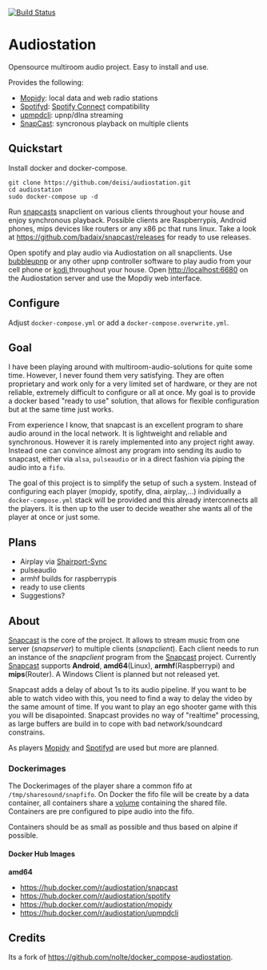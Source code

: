 [![Build Status](https://travis-ci.org/deisi/audiostation.svg?branch=master)](https://travis-ci.org/deisi/audiostation)

# Audiostation

Opensource multiroom audio project. Easy to install and use.

Provides the following:
- [Mopidy](https://www.mopidy.com/): local data and web radio stations
- [Spotifyd](https://github.com/Spotifyd/spotifyd): [Spotify
Connect](https://www.spotify.com/de/connect/) compatibility
- [upmpdcli](https://www.lesbonscomptes.com/upmpdcli/): upnp/dlna streaming
- [SnapCast](https://github.com/badaix/snapcast): syncronous playback on multiple clients

## Quickstart
Install docker and docker-compose.
```
git clone https://github.com/deisi/audiostation.git
cd audiostation
sudo docker-compose up -d
```

Run [snapcasts](https://github.com/badaix/snapcast) snapclient on various
clients throughout your house and enjoy synchronous playback. Possible clients
are Raspberrypis, Android phones, mips devices like routers or any x86 pc that
runs linux. Take a look at https://github.com/badaix/snapcast/releases for ready
to use releases.

Open spotify and play audio via Audiostation on all snapclients. Use
[bubbleupnp](https://play.google.com/store/apps/details?id=com.bubblesoft.android.bubbleupnp&hl=de)
or any other upnp controller software to play audio from your cell phone or [
kodi ](https://kodi.tv/) throughout your house. Open
[http://localhost:6680](http://localhost:6680) on the Audiostation server and
use the Mopdiy web interface.

## Configure
Adjust `docker-compose.yml` or add a `docker-compose.overwrite.yml`.

## Goal

I have been playing around with multiroom-audio-solutions for quite some time.
However, I never found them very satisfying. They are often proprietary and work
only for a very limited set of hardware, or they are not reliable, extremely
difficult to configure or all at once. My goal is to provide a docker based
"ready to use" solution, that allows for flexible configuration but at the same
time just works. 

From experience I know, that snapcast is an excellent program to share audio
around in the local network. It is lightweight and reliable and synchronous.
However it is rarely implemented into any project right away. Instead one can
convince almost any program into sending its audio to snapcast, either via
`alsa`, `pulseaudio` or in a direct fashion via piping the audio into a `fifo`.

The goal of this project is to simplify the setup of such a system. Instead of
configuring each player (mopidy, spotify, dlna, airplay,...) individually a
`docker-compose.yml` stack will be provided and this already interconnects all
the players. It is then up to the user to decide weather she wants all of the
player at once or just some.

## Plans

- Airplay via [Shairport-Sync](https://github.com/mikebrady/shairport-sync) 
- pulseaudio
- armhf builds for raspberrypis
- ready to use clients
- Suggestions?


## About

[Snapcast](https://github.com/badaix/snapcast) is the core of the
project. It allows to stream music from one server (*snapserver*) to multiple
clients (*snapclient*). Each client needs to run an instance of the *snapclient*
program from the [Snapcast](https://github.com/badaix/snapcast) project.
Currently [Snapcast](https://github.com/badaix/snapcasst) supports **Android**,
**amd64**(Linux), **armhf**(Raspberrypi) and **mips**(Router). A Windows Client
is planned but not released yet.

Snapcast adds a delay of about 1s to its audio pipeline. If you want to be able
to watch video with this, you need to find a way to delay the video by the same
amount of time. If you want to play an ego shooter game with this you will be
disapointed. Snapcast provides no way of "realtime" processing, as large buffers
are build in to cope with bad network/soundcard constrains.

As players [Mopidy](https://www.mopidy.com/) and
[Spotifyd](https://github.com/Spotifyd/spotifyd) are used but more are planned. 


### Dockerimages

The Dockerimages of the player share a common fifo at
`/tmp/sharesound/snapfifo`. On Docker the fifo file will be create by a data
container, all containers share a
[volume](https://docs.docker.com/compose/compose-file/#volumes) containing the
shared file. Containers are pre configured to pipe audio into the fifo.

Containers should be as small as possible and thus based on alpine if possible. 

#### Docker Hub Images

**amd64**
- https://hub.docker.com/r/audiostation/snapcast
- https://hub.docker.com/r/audiostation/spotify
- https://hub.docker.com/r/audiostation/mopidy
- https://hub.docker.com/r/audiostation/upmpdcli


## Credits
Its a fork of https://github.com/nolte/docker_compose-audiostation.
